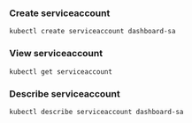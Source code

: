 ### Create serviceaccount
```
kubectl create serviceaccount dashboard-sa
```
### View serviceaccount
```
kubectl get serviceaccount
```
### Describe serviceaccount
```
kubectl describe serviceaccount dashboard-sa
```